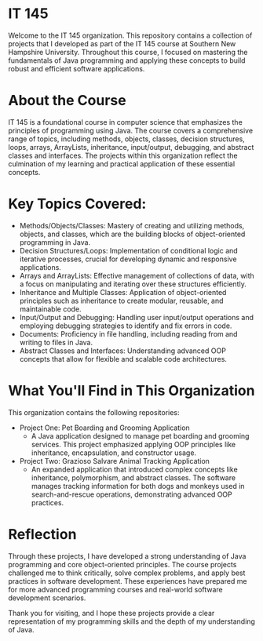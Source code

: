 # IT 145
Welcome to the IT 145 organization. This repository contains a collection of projects that I developed as part of the IT 145 course at Southern New Hampshire University. Throughout this course, I focused on mastering the fundamentals of Java programming and applying these concepts to build robust and efficient software applications.

# About the Course
IT 145 is a foundational course in computer science that emphasizes the principles of programming using Java. The course covers a comprehensive range of topics, including methods, objects, classes, decision structures, loops, arrays, ArrayLists, inheritance, input/output, debugging, and abstract classes and interfaces. The projects within this organization reflect the culmination of my learning and practical application of these essential concepts.

# Key Topics Covered:
- Methods/Objects/Classes: Mastery of creating and utilizing methods, objects, and classes, which are the building blocks of object-oriented programming in Java.
- Decision Structures/Loops: Implementation of conditional logic and iterative processes, crucial for developing dynamic and responsive applications.
- Arrays and ArrayLists: Effective management of collections of data, with a focus on manipulating and iterating over these structures efficiently.
- Inheritance and Multiple Classes: Application of object-oriented principles such as inheritance to create modular, reusable, and maintainable code.
- Input/Output and Debugging: Handling user input/output operations and employing debugging strategies to identify and fix errors in code.
- Documents: Proficiency in file handling, including reading from and writing to files in Java.
- Abstract Classes and Interfaces: Understanding advanced OOP concepts that allow for flexible and scalable code architectures.

# What You'll Find in This Organization
This organization contains the following repositories:
- Project One: Pet Boarding and Grooming Application
  - A Java application designed to manage pet boarding and grooming services. This project emphasized applying OOP principles like inheritance, encapsulation, and constructor usage.
- Project Two: Grazioso Salvare Animal Tracking Application
  - An expanded application that introduced complex concepts like inheritance, polymorphism, and abstract classes. The software manages tracking information for both dogs and monkeys used in search-and-rescue operations, demonstrating advanced OOP practices.

# Reflection
Through these projects, I have developed a strong understanding of Java programming and core object-oriented principles. The course projects challenged me to think critically, solve complex problems, and apply best practices in software development. These experiences have prepared me for more advanced programming courses and real-world software development scenarios.

Thank you for visiting, and I hope these projects provide a clear representation of my programming skills and the depth of my understanding of Java.
